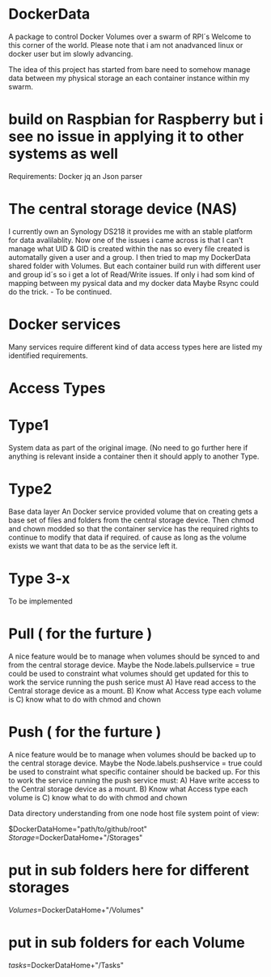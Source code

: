# DockerData
A package to control Docker Volumes over a swarm of RPI´s
Welcome to this corner of the world.
Please note that i am not anadvanced linux or docker user but im slowly advancing.

The idea of this project has started from bare need to somehow manage data between my physical storage an each container instance within my swarm.

# build on Raspbian for Raspberry but i see no issue in applying it to other systems as well
Requirements:
  Docker
  jq    an Json parser
# The central storage device (NAS)
I currently own an Synology DS218 it provides me with an stable platform for data avalilablity.
Now one of the issues i came across is that I can't manage what UID & GID is created within the nas
so every file created is automatally given a user and a group.
I then tried to map my DockerData shared folder with Volumes.
But each container build run with different user and group id´s so i get a lot of Read/Write issues.
If only i had som kind of mapping between my pysical data and my docker data
Maybe Rsync could do the trick. - To be continued.


# Docker services
Many services require different kind of data access types
here are listed my identified requirements.

# Access Types

  # Type1
System data as part of the original image. (No need to go further here if anything is relevant inside a container then it should apply to another Type.

  # Type2
Base data layer
An Docker service provided volume that on creating gets a base set of files and folders from the central storage device. 
Then chmod and chown modded so that the container service has the required rights to continue to modify that data if required.
of cause as long as the volume exists we want that data to be as the service left it.

  # Type 3-x 
To be implemented


# Pull ( for the furture )
A nice feature would be to manage when volumes should be synced to and from the central storage device.
Maybe the Node.labels.pullservice = true could be used to constraint what volumes should get updated
for this to work the service running the push serice must 
 A) Have read access to the Central storage device as a mount.
 B) Know what Access type each volume is
 C) know what to do with chmod and chown
  
  
# Push ( for the furture )
A nice feature would be to manage when volumes should be backed up to the central storage device.
Maybe the Node.labels.pushservice = true could be used to constraint what specific container should be backed up.
For this to work the service running the push service must: 
 A) Have write access to the Central storage device as a mount.
 B) Know what Access type each volume is
 C) know what to do with chmod and chown


Data directory understanding from one node host file system point of view:

$DockerDataHome="path/to/github/root"
$Storage=$DockerDataHome+"/Storages"
 # put in sub folders here for different storages
$Volumes=$DockerDataHome+"/Volumes"
# put in sub folders for each Volume
$tasks=$DockerDataHome+"/Tasks"


